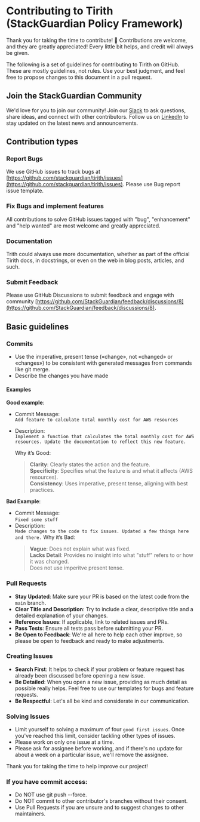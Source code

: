 # Contributing to Tirith (StackGuardian Policy Framework)

Thank you for taking the time to contribute! 🎉
Contributions are welcome, and they are greatly appreciated! Every
little bit helps, and credit will always be given.

The following is a set of guidelines for contributing to Tirith on GitHub. These are mostly guidelines, not rules. Use your best judgment, and feel free to propose changes to this document in a pull request.

## Join the StackGuardian Community
We'd love for you to join our community! Join our [Slack](https://join.slack.com/t/stackguardian-ol78820/shared_invite/zt-2ksag36j9-OjmXqQmyXudgYrV6FmesIQ) to ask questions, share ideas, and connect with other contributors. Follow us on [LinkedIn](https://www.linkedin.com/company/stackguardian/posts/?feedView=all) to stay updated on the latest news and announcements.

## Contribution types

### Report Bugs

We use GitHub issues to track bugs at [https://github.com/stackguardian/tirith/issues](https://github.com/stackguardian/tirith/issues). Please use Bug report issue template.

### Fix Bugs and implement features

All contributions to solve GitHub issues tagged with "bug", "enhancement" and "help wanted" are most welcome and greatly appreciated.

### Documentation

Trith could always use more documentation, whether as part of the
official Tirith docs, in docstrings, or even on the web in blog posts,
articles, and such.

### Submit Feedback

Please use GitHub Discussions to submit feedback and engage with community [https://github.com/StackGuardian/feedback/discussions/8](https://github.com/StackGuardian/feedback/discussions/8).

## Basic guidelines

### Commits

-  Use the imperative, present tense («change», not «changed» or «changes») to be consistent with generated messages from commands like git merge.
- Describe the changes you have made

#### Examples
**Good example**: 
 - Commit Message:\
  `Add feature to calculate total monthly cost for AWS resources`

- Description:\
`Implement a function that calculates the total monthly cost for AWS resources. Update the documentation to reflect this new feature.`

  Why it’s Good:
    > **Clarity**: Clearly states the action and the feature.\
    >**Specificity**: Specifies what the feature is and what it affects (AWS resources).\
    >**Consistency**: Uses imperative, present tense, aligning with best practices.


**Bad Example**:  
- Commit Message:\
  `Fixed some stuff`
- Description:\
`Made changes to the code to fix issues. Updated a few things here and there.`
  Why it’s Bad:
    > **Vague**: Does not explain what was fixed.\
    > **Lacks Detail**: Provides no insight into what "stuff" refers to or how it was changed.\
    > Does not use imperitve present tense.

### Pull Requests

- **Stay Updated**: Make sure your PR is based on the latest code from the `main` branch.
- **Clear Title and Description**: Try to include a clear, descriptive title and a detailed explanation of your changes.
- **Reference Issues**: If applicable, link to related issues and PRs.
- **Pass Tests**: Ensure all tests pass before submitting your PR.
- **Be Open to Feedback**: We're all here to help each other improve, so please be open to feedback and ready to make adjustments.

### Creating Issues

- **Search First**: It helps to check if your problem or feature request has already been discussed before opening a new issue.
- **Be Detailed**: When you open a new issue, providing as much detail as possible really helps. Feel free to use our templates for bugs and feature requests.
- **Be Respectful**: Let's all be kind and considerate in our communication.

### Solving Issues

- Limit yourself to solving a maximum of four `good first issues`. Once you've reached this limit, consider tackling other types of issues.
- Please work on only one issue at a time.
- Please ask for assignee before working, and if there's no update for about a week on a particular issue, we'll remove the assignee.

Thank you for taking the time to help improve our project!



### If you have commit access:

- Do NOT use git push --force.
- Do NOT commit to other contributor's branches without their consent.
- Use Pull Requests if you are unsure and to suggest changes to other maintainers.
